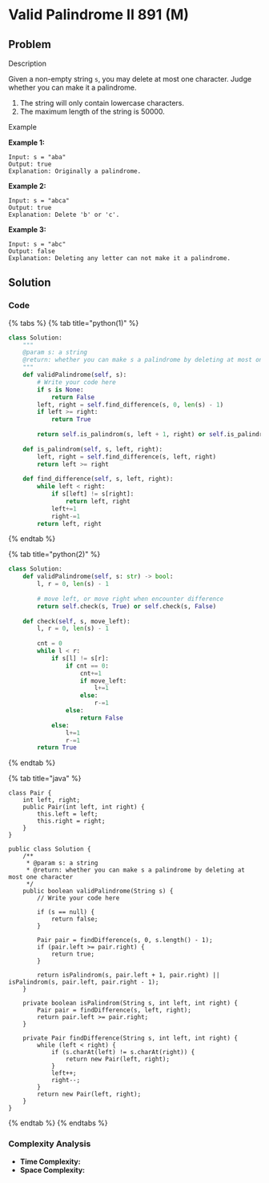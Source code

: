 # Valid Palindrome II 891 (M)

## Problem

Description

Given a non-empty string `s`, you may delete at most one character. Judge whether you can make it a palindrome.

1. The string will only contain lowercase characters.
2. The maximum length of the string is 50000.

Example

**Example 1:**

```
Input: s = "aba"
Output: true
Explanation: Originally a palindrome.
```

**Example 2:**

```
Input: s = "abca"
Output: true
Explanation: Delete 'b' or 'c'.
```

**Example 3:**

```
Input: s = "abc"
Output: false
Explanation: Deleting any letter can not make it a palindrome.
```

## Solution

### Code

{% tabs %}
{% tab title="python(1)" %}
```python
class Solution:
    """
    @param s: a string
    @return: whether you can make s a palindrome by deleting at most one character
    """
    def validPalindrome(self, s):
        # Write your code here
        if s is None:
            return False
        left, right = self.find_difference(s, 0, len(s) - 1)
        if left >= right:
            return True
        
        return self.is_palindrom(s, left + 1, right) or self.is_palindrom(s, left, right - 1)
    
    def is_palindrom(self, s, left, right):
        left, right = self.find_difference(s, left, right)
        return left >= right
    
    def find_difference(self, s, left, right):
        while left < right:
            if s[left] != s[right]:
                return left, right
            left+=1
            right-=1
        return left, right
```
{% endtab %}

{% tab title="python(2)" %}
```python
class Solution:
    def validPalindrome(self, s: str) -> bool:
        l, r = 0, len(s) - 1
        
        # move left, or move right when encounter difference
        return self.check(s, True) or self.check(s, False)
    
    def check(self, s, move_left):
        l, r = 0, len(s) - 1
        
        cnt = 0
        while l < r:
            if s[l] != s[r]:
                if cnt == 0:
                    cnt+=1
                    if move_left:
                        l+=1
                    else:
                        r-=1
                else:
                    return False
            else:
                l+=1
                r-=1
        return True
```
{% endtab %}

{% tab title="java" %}
```
class Pair {
    int left, right;
    public Pair(int left, int right) {
        this.left = left;
        this.right = right;
    }
}

public class Solution {
    /**
     * @param s: a string
     * @return: whether you can make s a palindrome by deleting at most one character
     */
    public boolean validPalindrome(String s) {
        // Write your code here
        
        if (s == null) {
            return false;
        }
        
        Pair pair = findDifference(s, 0, s.length() - 1);
        if (pair.left >= pair.right) {
            return true;
        }
        
        return isPalindrom(s, pair.left + 1, pair.right) || isPalindrom(s, pair.left, pair.right - 1);
    }
    
    private boolean isPalindrom(String s, int left, int right) {
        Pair pair = findDifference(s, left, right);
        return pair.left >= pair.right;
    }
    
    private Pair findDifference(String s, int left, int right) {
        while (left < right) {
            if (s.charAt(left) != s.charAt(right)) {
                return new Pair(left, right);
            }
            left++;
            right--;
        }
        return new Pair(left, right);
    }
}
```
{% endtab %}
{% endtabs %}

### Complexity Analysis

* **Time Complexity:**
* **Space Complexity:**
